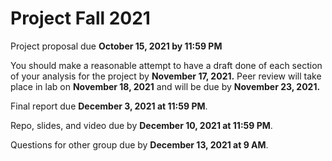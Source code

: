 # Project Fall 2021
Project proposal due **October 15, 2021 by 11:59 PM**

You should make a reasonable attempt to have a draft done of each section of your analysis for the project by **November 17, 2021.** Peer review will take place in lab on **November 18, 2021** and will be due by **November 23, 2021.**

Final report due **December 3, 2021 at 11:59 PM**. 

Repo, slides, and video due by **December 10, 2021 at 11:59 PM**.

Questions for other group due by **December 13, 2021 at 9 AM**.
